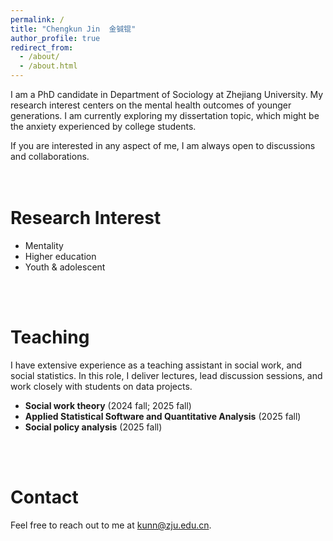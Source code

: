 ```yaml
---
permalink: /
title: "Chengkun Jin  金铖锟"
author_profile: true
redirect_from: 
  - /about/
  - /about.html
---
```


I am a PhD candidate in Department of Sociology at Zhejiang University. My research interest centers on the mental health outcomes of younger generations. I am currently exploring my dissertation topic, which might be the
anxiety experienced by college students. 

If you are interested in any aspect of me, I am always open to discussions and collaborations. <br>
<br>
<br>

# Research Interest
- Mentality
- Higher education
- Youth & adolescent

<br>
<br>

# Teaching
I have extensive experience as a teaching assistant in social work, and social statistics. In this role, I deliver lectures, lead discussion sessions, and work closely with students on data projects.
- **Social work theory** (2024 fall; 2025 fall)
- **Applied Statistical Software and Quantitative Analysis** (2025 fall)
- **Social policy analysis** (2025 fall)

<br>
<br>

# Contact
Feel free to reach out to me at kunn@zju.edu.cn.